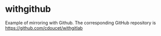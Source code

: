 # withgithub

Example of mirroring with Github.
The corresponding GitHub repository is
https://github.com/cdoucet/withgitlab
